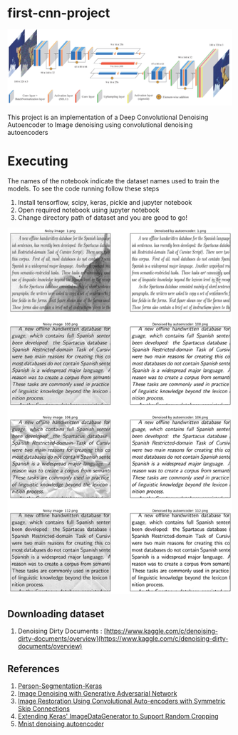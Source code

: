 # first-cnn-project

![](https://github.com/Mr-Akbari/first-cnn-project/raw/master/saved_images/autoencoder.png)

This project is an implementation of a Deep Convolutional Denoising Autoencoder to
Image denoising using convolutional denoising autoencoders


#  Executing

The names of the notebook indicate the dataset names used to train the models. To see the code running follow these steps

1.  Install tensorflow, scipy, keras, pickle and jupyter notebook
2.  Open required notebook using jupyter notebook
3.  Change directory path of dataset and you are good to go!

![](https://github.com/Mr-Akbari/first-cnn-project/raw/master/saved_images/result.png)

##  Downloading dataset

1.   Denoising Dirty Documents :  [https://www.kaggle.com/c/denoising-dirty-documents/overview](https://www.kaggle.com/c/denoising-dirty-documents/overview)

## References

1.  [Person-Segmentation-Keras](https://github.com/TianzhongSong/Person-Segmentation-Keras)
2.  [Image Denoising with Generative Adversarial Network](https://github.com/manumathewthomas/ImageDenoisingGAN)
3.  [Image Restoration Using Convolutional Auto-encoders with Symmetric Skip Connections](https://arxiv.org/pdf/1606.08921.pdf)
4.  [Extending Keras' ImageDataGenerator to Support Random Cropping](https://jkjung-avt.github.io/keras-image-cropping/)
5.  [Mnist denoising autoencoder](https://keras.io/examples/mnist_denoising_autoencoder/)



